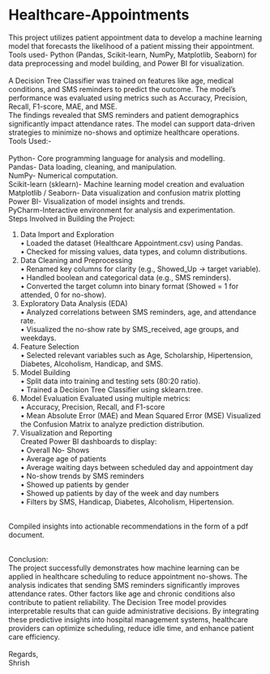 # Healthcare-Appointments
This project utilizes patient appointment data to develop a machine learning model that forecasts the likelihood of a patient missing their appointment. Tools used- Python (Pandas, Scikit-learn, NumPy, Matplotlib, Seaborn) for data preprocessing and model building, and Power BI for visualization.<br>
<br>A Decision Tree Classifier was trained on features like age, medical conditions, and SMS reminders to predict the outcome. The model’s performance was evaluated using metrics such as Accuracy, Precision, Recall, F1-score, MAE, and MSE.<br>The findings revealed that SMS reminders and patient demographics significantly impact attendance rates. The model can support data-driven strategies to minimize no-shows and optimize healthcare operations.
<br>Tools Used:-<br>
<br>Python-	Core programming language for analysis and modelling.
<br>Pandas-	Data loading, cleaning, and manipulation.
<br>NumPy- Numerical computation.
<br>Scikit-learn (sklearn)-	Machine learning model creation and evaluation
<br>Matplotlib / Seaborn-	Data visualization and confusion matrix plotting
<br>Power BI-	Visualization of model insights and trends.
<br>PyCharm-Interactive environment for analysis and experimentation.<br>
Steps Involved in Building the Project:
1)	Data Import and Exploration
<br>•	Loaded the dataset (Healthcare Appointment.csv) using Pandas.
<br>•	Checked for missing values, data types, and column distributions.
2)	Data Cleaning and Preprocessing
<br>•	Renamed key columns for clarity (e.g., Showed_Up → target variable).
<br>•	Handled boolean and categorical data (e.g., SMS reminders).
<br>•	Converted the target column into binary format (Showed = 1 for attended, 0 for no-show).
3)	Exploratory Data Analysis (EDA)
<br>•	Analyzed correlations between SMS reminders, age, and attendance rate.
<br>•	Visualized the no-show rate by SMS_received, age groups, and weekdays.
4)	Feature Selection
<br>•	Selected relevant variables such as Age, Scholarship, Hipertension, Diabetes, Alcoholism, Handicap, and SMS.
5)	Model Building
<br>•	Split data into training and testing sets (80:20 ratio).
<br>•	Trained a Decision Tree Classifier using sklearn.tree.
6)	Model Evaluation
Evaluated using multiple metrics:
<br>•	Accuracy, Precision, Recall, and F1-score
<br>•	Mean Absolute Error (MAE) and Mean Squared Error (MSE)
Visualized the Confusion Matrix to analyze prediction distribution.
7)	Visualization and Reporting
<br>Created Power BI dashboards to display:
<br>•	Overall No- Shows
<br>•	Average age of patients
<br>•	Average waiting days between scheduled day and appointment day
<br>•	No-show trends by SMS reminders
<br>•	Showed up patients by gender
<br>•	Showed up patients by day of the week and day numbers
<br>•	Filters by SMS, Handicap, Diabetes, Alcoholism, Hipertension.

<br>Compiled insights into actionable recommendations in the form of a pdf document.

<br>Conclusion:
<br>The project successfully demonstrates how machine learning can be applied in healthcare scheduling to reduce appointment no-shows.
The analysis indicates that sending SMS reminders significantly improves attendance rates. Other factors like age and chronic conditions also contribute to patient reliability.
The Decision Tree model provides interpretable results that can guide administrative decisions.
By integrating these predictive insights into hospital management systems, healthcare providers can optimize scheduling, reduce idle time, and enhance patient care efficiency.<br>
<br>Regards,
<br>Shrish

